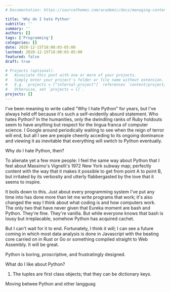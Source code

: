 ```yaml
---
# Documentation: https://sourcethemes.com/academic/docs/managing-content/

title: 'Why do I hate Python'
subtitle: ''
summary: ''
authors: []
tags: ['Programming']
categories: []
date: 2020-12-15T18:00:03-05:00
lastmod: 2020-12-15T18:00:03-05:00
featured: false
draft: true

# Projects (optional).
#   Associate this post with one or more of your projects.
#   Simply enter your project's folder or file name without extension.
#   E.g. `projects = ["internal-project"]` references `content/project/deep-learning/index.md`.
#   Otherwise, set `projects = []`.
projects: []
---
```


I've been meaning to write called "Why I hate Python" for years, but I've
always held off because it's such a self-evidently absurd statement.
Who hates Python? In the humanities, only the
dwindling ranks of Ruby holdouts seem to have anything but respect
for the lingua franca of computer science. I Google around periodically
waiting to see when the reign of terror will end, but all I see are people
cheerily acceding to its ongoing dominance and viewing it as inevitable
that everything will switch to Python eventually.

Why do I hate Python, then?

To alienate yet a few more people:
I feel the same way about Python that I feel about Massimo's Vignelli's 1972
New York subway map; perfectly content with the way that it makes it possible
to get from point A to point B, but irritated by its verbosity and
utterly flabbergasted by the love that it seems to inspire.

It boils down to this. Just about every programming system I've put any time into
has done more than let me write programs that work; it's also changed the way I think
about what coding is and how computers work. The only two that have never
given that Eureka moment are bash and Python. They're fine. They're vanilla. But
while everyone knows that bash is lousy but irreplacable, somehow Python
has acquired cachet.

But I can't wait for it to end. Fortunately, I think it will; I can see a
future coming in which most data analysis is done in Javascript with the beating
core carried on in Rust or Go or something compiled straight to Web Assembly.
It will be great.

Python is boring, proscriptive, and frustratingly designed.

What do I like about Python?

1. The tuples are first class objects; that they can be dictionary keys.

Moving betwee Python and other langguag
